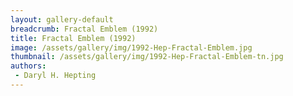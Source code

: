 ```yaml
---
layout: gallery-default
breadcrumb: Fractal Emblem (1992)
title: Fractal Emblem (1992)
image: /assets/gallery/img/1992-Hep-Fractal-Emblem.jpg
thumbnail: /assets/gallery/img/1992-Hep-Fractal-Emblem-tn.jpg
authors:
 - Daryl H. Hepting
---
```

